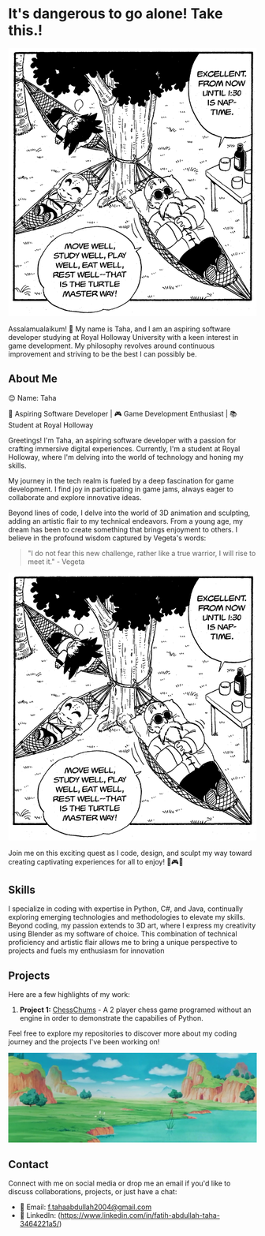 # It's dangerous to go alone! Take this.!

<div align="center">
  <img src="https://github.com/Miazhi24/Miazhi24/blob/main/Githhub.png?raw=true" width="800" alt="Toha Image">
</div>

Assalamualaikum! 👋 My name is Taha, and I am an aspiring software developer studying at Royal Holloway University with a keen interest in game development. My philosophy revolves around continuous improvement and striving to be the best I can possibly be.

## About Me

😊 Name: Taha

🚀 Aspiring Software Developer | 🎮 Game Development Enthusiast | 📚 Student at Royal Holloway

Greetings! I'm Taha, an aspiring software developer with a passion for crafting immersive digital experiences. Currently, I'm a student at Royal Holloway, where I'm delving into the world of technology and honing my skills.

My journey in the tech realm is fueled by a deep fascination for game development. I find joy in participating in game jams, always eager to collaborate and explore innovative ideas.

Beyond lines of code, I delve into the world of 3D animation and sculpting, adding an artistic flair to my technical endeavors. From a young age, my dream has been to create something that brings enjoyment to others. I believe in the profound wisdom captured by Vegeta's words:

> "I do not fear this new challenge, rather like a true warrior, I will rise to meet it." - Vegeta

<div align="center">
  <img src="https://github.com/Miazhi24/Miazhi24/blob/main/Githhub.png?raw=true" width="800" alt="Toha3 Image">
</div>

Join me on this exciting quest as I code, design, and sculpt my way toward creating captivating experiences for all to enjoy! 🚀🎮✨

## Skills

I specialize in coding with expertise in Python, C#, and Java, continually exploring emerging technologies and methodologies to elevate my skills. Beyond coding, my passion extends to 3D art, where I express my creativity using Blender as my software of choice. This combination of technical proficiency and artistic flair allows me to bring a unique perspective to projects and fuels my enthusiasm for innovation

## Projects

Here are a few highlights of my work:

1. **Project 1:** [ChessChums](https://github.com/Miazhi24/ChessChums) - A 2 player chess game programed without an engine in order to demonstrate the capabilies of Python.

Feel free to explore my repositories to discover more about my coding journey and the projects I've been working on!

<div align="center">
  <img src="https://github.com/Miazhi24/Miazhi24/blob/main/banner.png?raw=true" width="1000" alt="Toha2 Image">
</div>


## Contact

Connect with me on social media or drop me an email if you'd like to discuss collaborations, projects, or just have a chat:

- 📧 Email: f.tahaabdullah2004@gmail.com
- 🔗 LinkedIn: (https://www.linkedin.com/in/fatih-abdullah-taha-3464221a5/)
